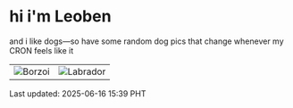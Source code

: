 # hi i'm Leoben

and i like dogs—so have some random dog pics that change whenever my CRON feels like it

|  |  |
|--------|----------|
| ![Borzoi](https://random-dog-vercel.vercel.app/api/random-borzoi?v=1750059571) | ![Labrador](https://random-dog-vercel.vercel.app/api/random-labrador?v=1750059571) |

Last updated: 2025-06-16 15:39 PHT
